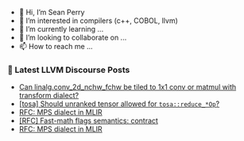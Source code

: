 - 👋 Hi, I’m Sean Perry
- 👀 I’m interested in compilers (c++, COBOL, llvm)
- 🌱 I’m currently learning ...
- 💞️ I’m looking to collaborate on ...
- 📫 How to reach me ...

<!---
s66perry/s66perry is a ✨ special ✨ repository because its `README.md` (this file) appears on your GitHub profile.
You can click the Preview link to take a look at your changes.
--->
### 📕 Latest LLVM Discourse Posts

<!-- DISCOURSE-LLVM:START -->
- [Can linalg.conv_2d_nchw_fchw be tiled to 1x1 conv or matmul with transform dialect?](https://discourse.llvm.org/t/can-linalg-conv-2d-nchw-fchw-be-tiled-to-1x1-conv-or-matmul-with-transform-dialect/85223#post_5)
- [[tosa] Should unranked tensor allowed for `tosa::reduce_*Op`?](https://discourse.llvm.org/t/tosa-should-unranked-tensor-allowed-for-tosa-reduce-op/85186#post_3)
- [RFC: MPS dialect in MLIR](https://discourse.llvm.org/t/rfc-mps-dialect-in-mlir/77102?page=2#post_28)
- [[RFC] Fast-math flags semantics: contract](https://discourse.llvm.org/t/rfc-fast-math-flags-semantics-contract/84478#post_4)
- [RFC: MPS dialect in MLIR](https://discourse.llvm.org/t/rfc-mps-dialect-in-mlir/77102?page=2#post_27)
<!-- DISCOURSE-LLVM:END -->
